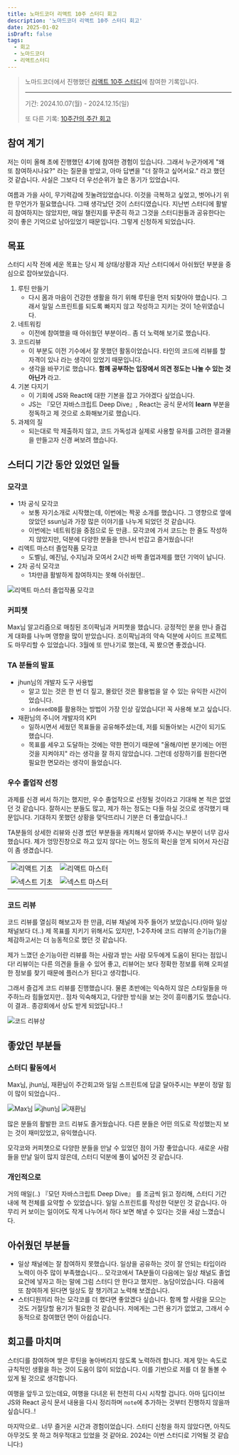 ```yaml
---
title: 노마드코더 리액트 10주 스터디 회고
description: '노마드코더 리액트 10주 스터디 회고'
date: 2025-01-02
isDraft: false
tags:
  - 회고
  - 노마드코더
  - 리액트스터디
---
```


> 노마드코더에서 진행했던
> [리액트 10주 스터디](https://nomadcoders.co/react-study)에 참여한 기록입니다.
>
> ---
>
> 기간: 2024.10.07(월) - 2024.12.15(일)
>
> 또 다른 기록:
> [10주간의 주간 회고](https://carpal-mitten-640.notion.site/119c2419d707806bb19cfdc63588676c?v=b5a6590385e84a1ba913c4f54d145f41)

## 참여 계기

저는 이미 올해 초에 진행했던 4기에 참여한 경험이 있습니다. 그래서 누군가에게 "왜
또 참여하시나요?" 라는 질문을 받았고, 아마 답변을 "더 잘하고 싶어서요." 라고
했던 것 같습니다. 사실은 그보다 더 우선순위가 높은 동기가 있었습니다.

여름과 가을 사이, 무기력감에 짓눌려있었습니다. 이것을 극복하고 싶었고, 벗어나기
위한 무언가가 필요했습니다. 그때 생각났던 것이 스터디였습니다. 지난번 스터디에
활발히 참여하지는 않았지만, 매일 챌린지를 꾸준히 하고 그것을 스터디원들과
공유한다는 것이 좋은 기억으로 남아있었기 때문입니다. 그렇게 신청하게 되었습니다.

## 목표

스터디 시작 전에 세운 목표는 당시 제 상태/상황과 지난 스터디에서 아쉬웠던 부분을
중심으로 잡아보았습니다.

1. 루틴 만들기
   - 다시 몸과 마음이 건강한 생활을 하기 위해 루틴을 먼저 되찾아야 했습니다.
     그래서 일일 스프린트를 되도록 빠지지 않고 작성하고 지키는 것이
     1순위였습니다.
2. 네트워킹
   - 이전에 참여했을 때 아쉬웠던 부분이라.. 좀 더 노력해 보기로 했습니다.
3. 코드리뷰
   - 이 부분도 이전 기수에서 잘 못했던 활동이었습니다. 타인의 코드에 리뷰를 할
     자격이 있나 라는 생각이 있었기 때문입니다.
   - 생각을 바꾸기로 했습니다. **함께 공부하는 입장에서 의견 정도는 나눌 수 있는
     것 아닌가** 라고.
4. 기본 다지기
   - 이 기회에 JS와 React에 대한 기본을 잡고 가야겠다 싶었습니다.
   - JS는 『모던 자바스크립트 Deep Dive』, React는 공식 문서의 **learn** 부분을
     정독하고 제 것으로 소화해보기로 했습니다.
5. 과제의 질
   - 되는대로 막 제출하지 않고, 코드 가독성과 실제로 사용할 유저를 고려한
     결과물을 만들고자 신경 써보려 했습니다.

## 스터디 기간 동안 있었던 일들

### 모각코

- 1차 공식 모각코
  - 보통 자기소개로 시작했는데, 이번에는 짝꿍 소개를 했습니다. 그 영향으로 옆에
    앉았던 ssun님과 가장 많은 이야기를 나누게 되었던 것 같습니다.
  - 이번에는 네트워킹을 중점으로 둔 만큼.. 모각코에 가서 코드는 한 줄도 작성하지
    않았지만, 덕분에 다양한 분들을 만나서 반갑고 즐거웠습니다!
- 리액트 마스터 졸업작품 모각코
  - 도벨님, 예진님, 수지님과 모여서 2시간 바짝 졸업과제를 했던 기억이 납니다.
- 2차 공식 모각코
  - 1차만큼 활발하게 참여하지는 못해 아쉬웠던..

![리액트 마스터 졸업작품 모각코](/images/review-of-react-study-6th/react-master-offline.png '리액트 마스터 졸업작품 모각코')

### 커피챗

Max님 알고리즘으로 매칭된 조이팍님과 커피챗을 했습니다. 긍정적인 분을 만나
즐겁게 대화를 나누며 영향을 많이 받았습니다. 조이팍님과의 약속 덕분에 사이드
프로젝트도 마무리할 수 있었습니다. 3월에 또 만나기로 했는데, 꼭 봤으면
좋겠습니다.

### TA 분들의 발표

- jhun님의 개발자 도구 사용법
  - 알고 있는 것은 한 번 더 짚고, 몰랐던 것은 활용법을 알 수 있는 유익한
    시간이었습니다.
  - `indexedDB`를 활용하는 방법이 가장 인상 깊었습니다! 꼭 사용해 보고 싶습니다.
- 재환님의 주니어 개발자의 KPI
  - 일하시면서 세웠던 목표들을 공유해주셨는데, 저를 되돌아보는 시간이 되기도
    했습니다.
  - 목표를 세우고 도달하는 것에는 약한 편이기 때문에 "올해/이번 분기에는 어떤
    것을 지켜야지" 라는 생각을 잘 하지 않았습니다. 그런데 성장하기를 원한다면
    필요한 면모라는 생각이 들었습니다.

### 우수 졸업작 선정

과제를 신경 써서 하기는 했지만, 우수 졸업작으로 선정될 것이라고 기대해 본 적은
없었던 것 같습니다. 잘하시는 분들도 많고, 제가 하는 정도는 다들 하실 것으로
생각했기 때문입니다. 기대하지 못했던 상황을 맞닥뜨리니 기분은 더 좋았습니다..!

TA분들의 상세한 리뷰와 신경 썼던 부분들을 캐치해서 알아봐 주시는 부분이 너무
감사했습니다. 제가 엉망진창으로 하고 있지 않다는 어느 정도의 확신을 얻게 되어서
자신감이 좀 생겼습니다.

|                                                                   |                                                                      |
| ----------------------------------------------------------------- | -------------------------------------------------------------------- |
| ![리액트 기초](/images/review-of-react-study-6th/react-basic.png) | ![리액트 마스터](/images/review-of-react-study-6th/react-master.png) |
| ![넥스트 기초](/images/review-of-react-study-6th/next-basic.png)  | ![넥스트 마스터](/images/review-of-react-study-6th/next-master.png)  |

### 코드 리뷰

코드 리뷰를 열심히 해보고자 한 만큼, 리뷰 채널에 자주 들어가 보았습니다.(아마
일상 채널보다 더..) 제 목표를 지키기 위해서도 있지만, 1-2주차에 코드 리뷰의
순기능(?)을 체감하고서는 더 능동적으로 했던 것 같습니다.

제가 느꼈던 순기능이란 리뷰를 하는 사람과 받는 사람 모두에게 도움이 된다는
점입니다! 리뷰이는 다른 의견을 들을 수 있어 좋고, 리뷰어는 보다 정확한 정보를
위해 오피셜한 정보를 찾기 때문에 플러스가 된다고 생각합니다.

그래서 즐겁게 코드 리뷰를 진행했습니다. 물론 초반에는 익숙하지 않은 스타일들을
마주하느라 힘들었지만.. 점차 익숙해지고, 다양한 방식을 보는 것이 흥미롭기도
했습니다. 이 결과.. 종강회에서 상도 받게 되었답니다..!

![코드 리뷰상](/images/review-of-react-study-6th/code-review-award.png)

## 좋았던 부분들

### 스터디 활동에서

Max님, jhun님, 재환님이 주간회고와 일일 스프린트에 답글 달아주시는 부분이 정말
힘이 많이 되었습니다..

![Max님](/images/review-of-react-study-6th/comment-01.png '일일 스프린트에서 Max님의 파이팅')
![jhun님](/images/review-of-react-study-6th/comment-02.png '주간 회고마다 정성스러운 코멘트 달아주신 jhun님')
![재환님](/images/review-of-react-study-6th/comment-03.png '지쳤을 때 도움이 되었던 재환님 코멘트')

많은 분들의 활발한 코드 리뷰도 즐거웠습니다. 다른 분들은 어떤 의도로 작성했는지
보는 것이 재미있었고, 유익했습니다.

모각코와 커피챗으로 다양한 분들을 만날 수 있었던 점이 가장 좋았습니다. 새로운
사람들을 만날 일이 많지 않은데, 스터디 덕분에 풀이 넓어진 것 같습니다.

### 개인적으로

거의 매일(..) 『모던 자바스크립트 Deep Dive』 를 조금씩 읽고 정리해, 스터디 기간
내에 책 전체를 요약할 수 있었습니다. 일일 스프린트를 작성한 덕분인 것 같습니다.
아무리 커 보이는 일이어도 작게 나누어서 하다 보면 해낼 수 있다는 것을 새삼
느꼈습니다.

## 아쉬웠던 부분들

- 일상 채널에는 잘 참여하지 못했습니다. 일상을 공유하는 것이 잘 안되는 타입이라
  노력이 아주 많이 부족했습니다... 모각코에서 TA분들이 다음에는 일상 채널도 졸업
  요건에 넣자고 하는 말에 그럼 스터디 안 한다고 했지만.. 농담이었습니다. 다음에
  또 참여하게 된다면 일상도 잘 챙기려고 노력해 보겠습니다.
- 스터디원끼리 하는 모각코를 더 했다면 좋았겠다 싶습니다. 함께 할 사람을 모으는
  것도 거절당할 용기가 필요한 것 같습니다. 저에게는 그런 용기가 없었고, 그래서
  수동적으로 참여했던 면이 아쉽습니다.

## 회고를 마치며

스터디를 참여하며 쌓은 루틴을 놓아버리지 않도록 노력하려 합니다. 제게 맞는
속도로 규칙적인 생활을 하는 것이 도움이 많이 되었습니다. 이를 기반으로 저를 더
잘 돌볼 수 있게 될 것으로 생각합니다.

여행을 앞두고 있는데요, 여행을 다녀온 뒤 천천히 다시 시작할 겁니다. 아마
딥다이브JS와 React 공식 문서 내용을 다시 정리하며 `note`에 추가하는 것부터
진행하지 않을까 싶습니다..!

마지막으로.. 너무 즐거운 시간과 경험이었습니다. 스터디 신청을 하지 않았다면,
아직도 아무것도 못 하고 허우적대고 있었을 것 같아요. 2024는 이번 스터디로 기억될
것 같습니다:)
